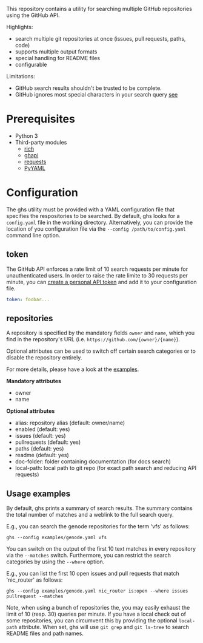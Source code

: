 This repository contains a utility for searching multiple GitHub repositories
using the GitHub API.

Highlights:

* search multiple git repositories at once (issues, pull requests, paths, code)
* supports multiple output formats
* special handling for README files
* configurable

Limitations:

* GitHub search results shouldn't be trusted to be complete.
* GitHub ignores most special characters in your search query [see](https://docs.github.com/en/github/searching-for-information-on-github/searching-on-github/searching-code#considerations-for-code-search)

# Prerequisites

* Python 3
* Third-party modules
	* [rich](https://rich.readthedocs.io/)
	* [ghapi](https://ghapi.fast.ai/)
	* [requests](https://pypi.org/project/requests/)
	* [PyYAML](https://pyyaml.org/wiki/PyYAML)

# Configuration

The ghs utility must be provided with a YAML configuration file that
specifies the respositories to be searched.
By default, ghs looks for a `config.yaml` file in the working directory.
Alternatively, you can provide the location of you configuration file via the
`--config /path/to/config.yaml` command line option.

## token

The GitHub API enforces a rate limit of 10 search requests per minute for
unauthenticated users.
In order to raise the rate limite to 30 requests per minute, you can
[create a personal API token](https://github.com/settings/tokens) and add it to
your configuration file.

```yaml
token: foobar...
```

## repositories

A repository is specified by the mandatory fields `owner` and `name`, which
you find in the repository's URL (i.e. `https://github.com/{owner}/{name}`).

Optional attributes can be used to switch off certain search categories or to
disable the repository entirely.

For more details, please have a look at the [examples](examples/).

**Mandatory attributes**

* owner
* name

**Optional attributes**

* alias: repository alias (default: owner/name)
* enabled (default: yes)
* issues (default: yes)
* pullrequests (default: yes)
* paths (default: yes)
* readme (default: yes)
* doc-folder: folder containing documentation (for docs search)
* local-path: local path to git repo (for exact path search and reducing API requests)

## Usage examples

By default, ghs prints a summary of search results.
The summary contains the total number of matches and a weblink to the full
search query.

E.g., you can search the genode repositories for the term 'vfs' as follows:
```
ghs --config examples/genode.yaml vfs
```

You can switch on the output of the first 10 text matches in every repository
via the `--matches` switch.
Furthermore, you can restrict the search categories by using the `--where` option.

E.g., you can list the first 10 open issues and pull requests that match
'nic_router' as follows:

```
ghs --config examples/genode.yaml nic_router is:open --where issues pullrequest --matches
```

Note, when using a bunch of repositories the, you may easily exhaust the limit
of 10 (resp. 30) queries per minute.
If you have a local check out of some repositories, you can circumvent this
by providing the optional `local-path` attribute.
When set, ghs will use `git grep` and `git ls-tree` to search README files and
path names.
